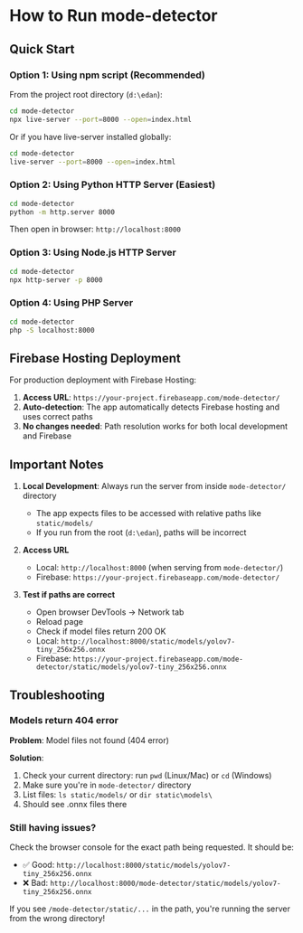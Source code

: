 # How to Run mode-detector

## Quick Start

### Option 1: Using npm script (Recommended)

From the project root directory (`d:\edan`):

```bash
cd mode-detector
npx live-server --port=8000 --open=index.html
```

Or if you have live-server installed globally:

```bash
cd mode-detector
live-server --port=8000 --open=index.html
```

### Option 2: Using Python HTTP Server (Easiest)

```bash
cd mode-detector
python -m http.server 8000
```

Then open in browser: `http://localhost:8000`

### Option 3: Using Node.js HTTP Server

```bash
cd mode-detector
npx http-server -p 8000
```

### Option 4: Using PHP Server

```bash
cd mode-detector
php -S localhost:8000
```

## Firebase Hosting Deployment

For production deployment with Firebase Hosting:

1. **Access URL**: `https://your-project.firebaseapp.com/mode-detector/`
2. **Auto-detection**: The app automatically detects Firebase hosting and uses correct paths
3. **No changes needed**: Path resolution works for both local development and Firebase

## Important Notes

1. **Local Development**: Always run the server from inside `mode-detector/` directory
   - The app expects files to be accessed with relative paths like `static/models/`
   - If you run from the root (`d:\edan`), paths will be incorrect

2. **Access URL**
   - Local: `http://localhost:8000` (when serving from `mode-detector/`)
   - Firebase: `https://your-project.firebaseapp.com/mode-detector/`

3. **Test if paths are correct**
   - Open browser DevTools → Network tab
   - Reload page
   - Check if model files return 200 OK
   - Local: `http://localhost:8000/static/models/yolov7-tiny_256x256.onnx`
   - Firebase: `https://your-project.firebaseapp.com/mode-detector/static/models/yolov7-tiny_256x256.onnx`

## Troubleshooting

### Models return 404 error

**Problem**: Model files not found (404 error)

**Solution**: 
1. Check your current directory: run `pwd` (Linux/Mac) or `cd` (Windows)
2. Make sure you're in `mode-detector/` directory
3. List files: `ls static/models/` or `dir static\models\`
4. Should see .onnx files there

### Still having issues?

Check the browser console for the exact path being requested. It should be:
- ✅ Good: `http://localhost:8000/static/models/yolov7-tiny_256x256.onnx`
- ❌ Bad: `http://localhost:8000/mode-detector/static/models/yolov7-tiny_256x256.onnx`

If you see `/mode-detector/static/...` in the path, you're running the server from the wrong directory!

